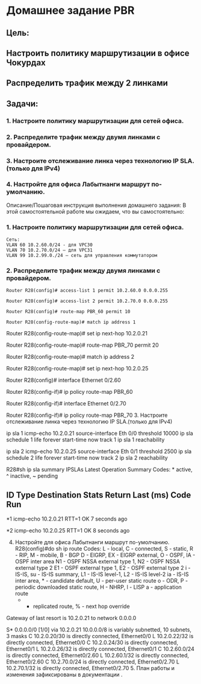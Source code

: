 # Домашнее задание PBR
## Цель: 
## Настроить политику маршрутизации в офисе Чокурдах
## Распределить трафик между 2 линками
## Задачи:
### 1.	Настроите политику маршрутизации для сетей офиса.
### 2.	Распределите трафик между двумя линками с провайдером.
### 3.	Настроите отслеживание линка через технологию IP SLA.(только для IPv4)
### 4.	Настройте для офиса Лабытнанги маршрут по-умолчанию.


Описание/Пошаговая инструкция выполнения домашнего задания:
В этой самостоятельной работе мы ожидаем, что вы самостоятельно:
### 1.	Настроите политику маршрутизации для сетей офиса.

    Сеть: 
    VLAN 60 10.2.60.0/24 - для VPC30
    VLAN 70 10.2.70.0/24 – для VPC31
    VLAN 99 10.2.99.0./24 – сеть для управления коммутатором

### 2.	Распределите трафик между двумя линками с провайдером.

    Router R28(config)# access-list 1 permit 10.2.60.0 0.0.0.255

    Router R28(config)# access-list 2 permit 10.2.70.0 0.0.0.255

    Router R28(config)# route-map PBR_60 permit 10

    Router R28(config-route-map)# match ip address 1

Router R28(config-route-map)# set ip next-hop 10.2.0.21

Router R28(config-route-map)# route-map PBR_70 permit 20

Router R28(config-route-map)# match ip address 2

Router R28(config-route-map)# set ip next-hop 10.2.0.25

Router R28(config)# interface Ethernet 0/2.60

Router R28(config-if)# ip policy route-map PBR_60

Router R28(config-if)# interface Ethernet 0/2.70

Router R28(config-if)# ip policy route-map PBR_70
3.	Настроите отслеживание линка через технологию IP SLA.(только для IPv4)

ip sla 1
icmp-echo 10.2.0.21  source-interface Eth 0/0
threshold 10000
ip sla schedule 1 life forever start-time now
track 1 ip sla 1 reachability

ip sla 2
icmp-echo 10.2.0.25  source-interface Eth 0/1
threshold 2500
ip sla schedule 2 life forever start-time now
track 2 ip sla 2 reachability

R28#sh ip sla summary
IPSLAs Latest Operation Summary
Codes: * active, ^ inactive, ~ pending

ID           Type        Destination       Stats       Return      Last
                                           (ms)        Code        Run
-----------------------------------------------------------------------
*1           icmp-echo   10.2.0.21         RTT=1       OK          7 seconds ago




*2           icmp-echo   10.2.0.25         RTT=1       OK          8 seconds ago


4.	Настройте для офиса Лабытнанги маршрут по-умолчанию.
R28(config)#do sh ip route
Codes: L - local, C - connected, S - static, R - RIP, M - mobile, B - BGP
       D - EIGRP, EX - EIGRP external, O - OSPF, IA - OSPF inter area
       N1 - OSPF NSSA external type 1, N2 - OSPF NSSA external type 2
       E1 - OSPF external type 1, E2 - OSPF external type 2
       i - IS-IS, su - IS-IS summary, L1 - IS-IS level-1, L2 - IS-IS level-2
       ia - IS-IS inter area, * - candidate default, U - per-user static route
       o - ODR, P - periodic downloaded static route, H - NHRP, l - LISP
       a - application route
       + - replicated route, % - next hop override

Gateway of last resort is 10.2.0.21 to network 0.0.0.0

S*    0.0.0.0/0 [1/0] via 10.2.0.21
      10.0.0.0/8 is variably subnetted, 10 subnets, 3 masks
C        10.2.0.20/30 is directly connected, Ethernet0/0
L        10.2.0.22/32 is directly connected, Ethernet0/0
C        10.2.0.24/30 is directly connected, Ethernet0/1
L        10.2.0.26/32 is directly connected, Ethernet0/1
C        10.2.60.0/24 is directly connected, Ethernet0/2.60
L        10.2.60.1/32 is directly connected, Ethernet0/2.60
C        10.2.70.0/24 is directly connected, Ethernet0/2.70
L        10.2.70.1/32 is directly connected, Ethernet0/2.70
5.	План работы и изменения зафиксированы в документации .


